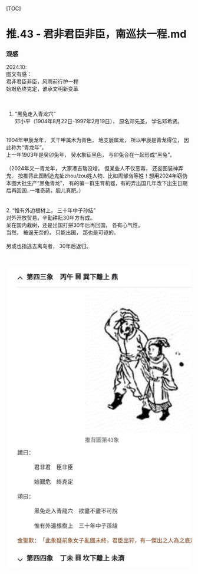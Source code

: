 [TOC]  

# 推.43 - 君非君臣非臣，南巡扶一程.md  

### 观感 <br> 

2024.10:   <br> 
图文有感： <br> 
君非君臣非臣，风雨前行护一程 <br> 
始艰危终克定，谁承文明新变革 <br> 
<br> 
<br> 
1. “黑兔走入青龙穴” <br> 
邓小平（1904年8月22日-1997年2月19日）， 原名邓先圣， 学名邓希贤。 <br> 
<br> 
1904年甲辰龙年， 天干甲属木为青色， 地支辰属龙， 所以甲辰是青龙得位， 因此称为“青龙年”。 <br> 
上一年1903年是癸卯兔年， 癸水象征黑色， 与卯兔合在一起形成“黑兔”。 <br> 
<br> 
（2024年又一青龙年， 大家凑吉瑞没啥。 但某些人不仅恶毒， 还妄图装神弄鬼、 按推背此图制造鬼扯zhou/zou姓人物、比如周邹刍等姓！想用2024年窃伪本图大批生产“黑兔青龙”， 有的骗一群生育机器，有的弄出国几年改下出生日期后再回国..一堆奇葩，胆儿真肥。） <br> 
<br> 
<br> 
2. “惟有外边根树上， 三十年中子孙结” <br> 
对外开放贸易，辛勤耕耘30年方有成。 <br> 
呆在国内栽树，还是出国打拼30年后再回国， 各有心气性。 <br> 
当然， 被逼无奈的， 只能出国， 那也是可谅的。 <br> 
<br> 
另或也指逃去离岛者， 30年后返归。 <br> 
<br> 
<br> 


![本图](res/推.43a.jpg) <br> 
<br> 
<br> 
<br> 
